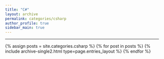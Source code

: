 ```yaml
---
title: "C#"
layout: archive
permalink: categories/csharp
author_profile: true
sidebar_main: true
---
```


***

{% assign posts = site.categories.csharp %}
{% for post in posts %} {% include archive-single2.html type=page.entries_layout %} {% endfor %}

